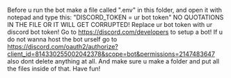 Before u run the bot make a file called ".env" in this folder, and open it with notepad and type this: "DISCORD_TOKEN = ur bot token" NO QUOTATIONS IN THE FILE OR IT WILL GET CORRUPTED! Replace ur bot token with ur discord bot token! Go to https://discord.com/developers to setup a bot!
If u do not wanna host the bot urself go to https://discord.com/oauth2/authorize?client_id=814330255002042378&scope=bot&permissions=2147483647
also dont delete anything at all.
And make sure u make a folder and put all the files inside of that.
Have fun!

